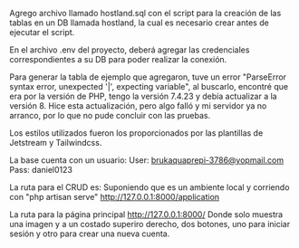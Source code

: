 Agrego archivo llamado hostland.sql con el script para la creación de las tablas en un DB llamada hostland, la cual es necesario crear antes de ejecutar el script.

En el archivo .env del proyecto, deberá agregar las credenciales correspondientes a su DB para poder realizar la conexión.

Para generar la tabla de ejemplo que agregaron, tuve un error "ParseError syntax error, unexpected '|', expecting variable", al buscarlo, encontré que era por la versión de PHP, tengo la versión 7.4.23 y debía actualizar a la versión 8. Hice esta actualización, pero algo falló y mi servidor ya no arranco, por lo que no pude concluir con las pruebas.

Los estilos utilizados fueron los proporcionados por las plantillas de Jetstream y Tailwindcss.

La base cuenta con un usuario:
    User: brukaquaprepi-3786@yopmail.com
    Pass: daniel0123

La ruta para el CRUD es:
    Suponiendo que es un ambiente local y corriendo con "php artisan serve"
        http://127.0.0.1:8000/application

La ruta para la página principal
        http://127.0.0.1:8000/
        Donde solo muestra una imagen y a un costado superiro derecho, dos botones, uno para iniciar sesión y otro para crear una nueva cuenta.